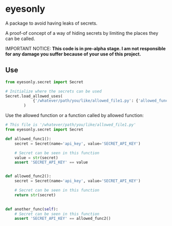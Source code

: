 # eyesonly
A package to avoid having leaks of secrets.

A proof-of concept of a way of hiding secrets by limiting the places they can be called.

IMPORTANT NOTICE: **This code is in pre-alpha stage. I am not responsible for any damage you suffer because of your use of this project.**

## Use
```python
from eyesonly.secret import Secret

# Initialize where the secrets can be used
Secret.load_allowed_uses(
            {'/whatever/path/you/like/allowed_file1.py': {'allowed_func1', 'another_func'}}
        )
```

Use the allowed function or a function called by allowed function:
```python
# This file is '/whatever/path/you/like/allowed_file1.py'
from eyesonly.secret import Secret

def allowed_func1():
    secret = Secret(name='api_key', value='SECRET_API_KEY')

    # Secret can be seen in this function 
    value = str(secret)
    assert 'SECRET_API_KEY' == value


def allowed_func2():
    secret = Secret(name='api_key', value='SECRET_API_KEY')

    # Secret can be seen in this function 
    return str(secret)
    

def another_func(self):
    # Secret can be seen in this function 
    assert 'SECRET_API_KEY' == allowed_func2()
```
